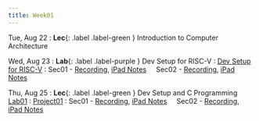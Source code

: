 ```yaml
---
title: Week01
---
```


Tue, Aug 22
: **Lec**{: .label .label-green } Introduction to Computer Architecture
&nbsp; &nbsp; 
  
Wed, Aug 23
: **Lab**{: .label .label-purple } Dev Setup for RISC-V
: [Dev Setup for RISC-V](/guides/dev-setup)
: Sec01 - [Recording](/),
          [iPad Notes](/)
&nbsp; &nbsp;
Sec02 - [Recording](/),
        [iPad Notes](/)

Thu, Aug 25
: **Lec**{: .label .label-green } Dev Setup and C Programming
  [Lab01](/assignments/lab01)
: [Project01](/assignments/project01)
: Sec01 - [Recording](/),
          [iPad Notes](/)
&nbsp; &nbsp;
Sec02 - [Recording](/),
        [iPad Notes](/)
